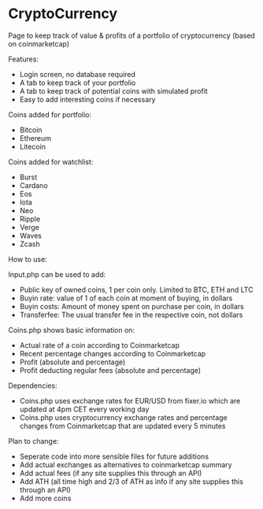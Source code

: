 # CryptoCurrency
Page to keep track of value & profits of a portfolio of cryptocurrency (based on coinmarketcap)

Features:
- Login screen, no database required
- A tab to keep track of your portfolio
- A tab to keep track of potential coins with simulated profit
- Easy to add interesting coins if necessary

Coins added for portfolio:
- Bitcoin
- Ethereum
- Litecoin

Coins added for watchlist:
- Burst
- Cardano
- Eos
- Iota
- Neo
- Ripple
- Verge
- Waves
- Zcash

How to use:

Input.php can be used to add:
- Public key of owned coins, 1 per coin only. Limited to BTC, ETH and LTC
- Buyin rate: value of 1 of each coin at moment of buying, in dollars
- Buyin costs: Amount of money spent on purchase per coin, in dollars
- Transferfee: The usual transfer fee in the respective coin, not dollars

Coins.php shows basic information on:
- Actual rate of a coin according to Coinmarketcap
- Recent percentage changes according to Coinmarketcap
- Profit (absolute and percentage)
- Profit deducting regular fees (absolute and percentage)

Dependencies:
- Coins.php uses exchange rates for EUR/USD from fixer.io which are updated at 4pm CET every working day
- Coins.php uses cryptocurrency exchange rates and percentage changes from Coinmarketcap that are updated every 5 minutes

Plan to change:
- Seperate code into more sensible files for future additions
- Add actual exchanges as alternatives to coinmarketcap summary
- Add actual fees (if any site supplies this through an API)
- Add ATH (all time high and 2/3 of ATH as info if any site supplies this through an API)
- Add more coins
